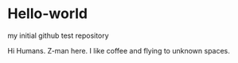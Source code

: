 # Hello-world
my initial github test repository

Hi Humans.
Z-man here.  I like coffee and flying to unknown spaces.
